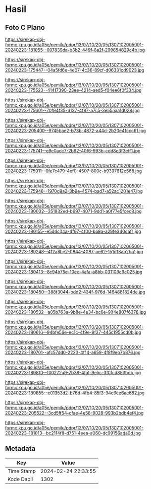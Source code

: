 # Hasil

## Foto C Plano

https://sirekap-obj-formc.kpu.go.id/a05e/pemilu/pdpr/13/07/10/20/05/1307102005001-20240223-181055--007839da-b3b2-449f-8a2f-209854829c4b.jpg

https://sirekap-obj-formc.kpu.go.id/a05e/pemilu/pdpr/13/07/10/20/05/1307102005001-20240223-175447--04a5fd6e-4e07-4c36-89cf-d06331cd9023.jpg

https://sirekap-obj-formc.kpu.go.id/a05e/pemilu/pdpr/13/07/10/20/05/1307102005001-20240223-175523--41417390-23ee-4214-aed5-f04ee6f0f334.jpg

https://sirekap-obj-formc.kpu.go.id/a05e/pemilu/pdpr/13/07/10/20/05/1307102005001-20240223-175601--70f94f35-6137-4f97-a7c5-3e55aaa1d028.jpg

https://sirekap-obj-formc.kpu.go.id/a05e/pemilu/pdpr/13/07/10/20/05/1307102005001-20240223-205400--9745bae2-b73b-4872-a44d-2b20e41ccc61.jpg

https://sirekap-obj-formc.kpu.go.id/a05e/pemilu/pdpr/13/07/10/20/05/1307102005001-20240223-175741--e9e0adc7-2b62-40f6-993b-cdd8e3f3eff1.jpg

https://sirekap-obj-formc.kpu.go.id/a05e/pemilu/pdpr/13/07/10/20/05/1307102005001-20240223-175911--0fe7c479-4ef0-4507-800c-b9307612c568.jpg

https://sirekap-obj-formc.kpu.go.id/a05e/pemilu/pdpr/13/07/10/20/05/1307102005001-20240223-175948--1970d9a2-3b9e-4574-bad7-a52ac1201e47.jpg

https://sirekap-obj-formc.kpu.go.id/a05e/pemilu/pdpr/13/07/10/20/05/1307102005001-20240223-180032--351832ed-b697-4071-9dd1-a0f77e5fcec8.jpg

https://sirekap-obj-formc.kpu.go.id/a05e/pemilu/pdpr/13/07/10/20/05/1307102005001-20240223-180155--e5ddc04a-4f97-4f00-ba9a-a29fe340caf1.jpg

https://sirekap-obj-formc.kpu.go.id/a05e/pemilu/pdpr/13/07/10/20/05/1307102005001-20240223-180248--412a8be2-0844-4087-ae62-151d13ab2ba1.jpg

https://sirekap-obj-formc.kpu.go.id/a05e/pemilu/pdpr/13/07/10/20/05/1307102005001-20240223-180413--8c94b75e-10ec-4afa-a8bb-031109c9c025.jpg

https://sirekap-obj-formc.kpu.go.id/a05e/pemilu/pdpr/13/07/10/20/05/1307102005001-20240223-180450--388f3044-bdd2-434f-976d-1464861824de.jpg

https://sirekap-obj-formc.kpu.go.id/a05e/pemilu/pdpr/13/07/10/20/05/1307102005001-20240223-180532--a05b763a-9b8e-4e34-bc6e-904e807f6378.jpg

https://sirekap-obj-formc.kpu.go.id/a05e/pemilu/pdpr/13/07/10/20/05/1307102005001-20240223-180616--94bfe56e-ec1c-4f9e-9f37-445c1955cd0b.jpg

https://sirekap-obj-formc.kpu.go.id/a05e/pemilu/pdpr/13/07/10/20/05/1307102005001-20240223-180701--afc57dd0-2223-4f14-a659-4f8f9eb7b876.jpg

https://sirekap-obj-formc.kpu.go.id/a05e/pemilu/pdpr/13/07/10/20/05/1307102005001-20240223-180810--f00272a9-7b38-4faf-9e5c-3f0fcd853bdb.jpg

https://sirekap-obj-formc.kpu.go.id/a05e/pemilu/pdpr/13/07/10/20/05/1307102005001-20240223-180855--e01353d2-b76d-4fb4-85f3-94c6ce6ae682.jpg

https://sirekap-obj-formc.kpu.go.id/a05e/pemilu/pdpr/13/07/10/20/05/1307102005001-20240223-205522--3cd5ff54-cfae-4e58-9028-993b2bdb4ef4.jpg

https://sirekap-obj-formc.kpu.go.id/a05e/pemilu/pdpr/13/07/10/20/05/1307102005001-20240223-181013--bc2114f8-d751-4eea-a060-dc99156ada0d.jpg


## Metadata

| Key        | Value               |
| ---------- | ------------------- |
| Time Stamp | 2024-02-24 22:33:55 |
| Kode Dapil | 1302                |



